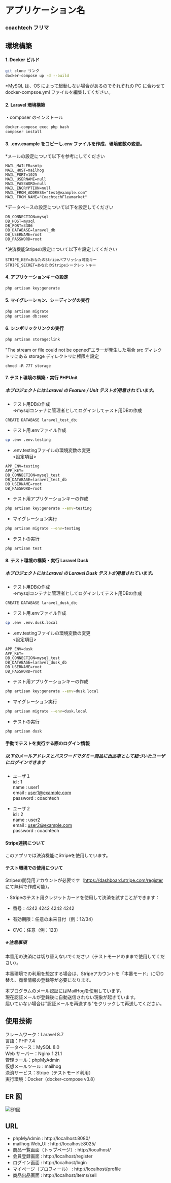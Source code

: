 # アプリケーション名

### coachtech フリマ

## 環境構築

#### 1. Docker ビルド

```bash
git clone リンク
docker-compose up -d --build
```

\*MySQL は、OS によって起動しない場合があるのでそれぞれの PC に合わせて docker-compsoe.yml ファイルを編集してください。

#### 2. Laravel 環境構築

・composer のインストール

```bash
docker-compose exec php bash
composer install
```

#### 3. .env.example をコピーし.env ファイルを作成、環境変数の変更。

\*メールの設定について以下を参考にしてください

```.env
MAIL_MAILER=smtp
MAIL_HOST=mailhog
MAIL_PORT=1025
MAIL_USERNAME=null
MAIL_PASSWORD=null
MAIL_ENCRYPTION=null
MAIL_FROM_ADDRESS="test@example.com"
MAIL_FROM_NAME="CoachtechFleamarket"
```
*データベースの設定について以下を設定してください
```
DB_CONNECTION=mysql
DB_HOST=mysql
DB_PORT=3306
DB_DATABASE=laravel_db
DB_USERNAME=root
DB_PASSWORD=root
```

*決済機能Stripeの設定について以下を設定してください
```
STRIPE_KEY=あなたのStripeパブリッシュ可能キー
STRIPE_SECRET=あなたのStripeシークレットキー
```

#### 4. アプリケーションキーの設定

```bash
php artisan key:generate

```

#### 5. マイグレーション、シーディングの実行

```bash
php artisan migrate
php artisan db:seed

```

#### 6. シンボリックリンクの実行

```bash
php artisan storage:link
```

"The stream or file could not be opened"エラーが発生した場合
src ディレクトリにある storage ディレクトリに権限を設定

```
chmod -R 777 storage
```

#### 7. テスト環境の構築・実行 PHPUnit
##### 本プロジェクトには Laravel の Feature / Unit テストが用意されています。  

- テスト用DBの作成<br>
⇒mysqlコンテナに管理者としてログインしてテスト用DBの作成
```
CREATE DATABASE laravel_test_db;
```
- テスト用.envファイル作成
```bash
cp .env .env.testing
```
- .env.testingファイルの環境変数の変更<br>
<設定項目><br>
```
APP_ENV=testing
APP_KEY=
DB_CONNECTION=mysql_test
DB_DATABASE=laravel_test_db
DB_USERNAME=root
DB_PASSWORD=root
```

- テスト用アプリケーションキーの作成
```bash
php artisan key:generate --env=testing
```
- マイグレーション実行
```bash
php artisan migrate --env=testing
```
- テストの実行
```bash
php artisan test
```
#### 8. テスト環境の構築・実行 Laravel Dusk
##### 本プロジェクトには Laravel の Laravel Dusk テストが用意されています。  

- テスト用DBの作成<br>
⇒mysqlコンテナに管理者としてログインしてテスト用DBの作成
```
CREATE DATABASE laravel_dusk_db;
```
- テスト用.envファイル作成
```bash
cp .env .env.dusk.local
```
- .env.testingファイルの環境変数の変更<br>
<設定項目><br>
```
APP_ENV=dusk
APP_KEY=
DB_CONNECTION=mysql_test
DB_DATABASE=laravel_dusk_db
DB_USERNAME=root
DB_PASSWORD=root
```

- テスト用アプリケーションキーの作成
```bash
php artisan key:generate --env=dusk.local
```
- マイグレーション実行
```bash
php artisan migrate --env=dusk.local
```

- テストの実行
```bash
php artisan dusk
```

#### 手動でテストを実行する際のログイン情報
##### 以下のメールアドレスとパスワードでダミー商品に出品車として紐づいたユーザにログインできます
- ユーザ１<br>
id : 1<br>
name : user1<br>
email : user1@example.com<br>
password : coachtech<br>

- ユーザ２<br>
id : 2<br>
name : user2<br>
email : user2@example.com<br>
password : coachtech<br>

#### Stripe連携について

このアプリでは決済機能にStripeを使用しています。<br>

#### テスト環境での使用について

Stripeの開発用アカウントが必要です（https://dashboard.stripe.com/register
 にて無料で作成可能）。<br>

・Stripeのテスト用クレジットカードを使用して決済を試すことができます：

+ 番号：4242 4242 4242 4242

+ 有効期限：任意の未来日付（例：12/34）

+ CVC：任意（例：123）

##### ※注意事項

本番用の決済には切り替えないでください（テストモードのままで使用してください）。<br>

本番環境での利用を想定する場合は、Stripeアカウントを「本番モード」に切り替え、商業情報の登録等が必要になります。<br>

本プログラムのメール認証にはMailHogを使用しています。<br>
現在認証メールが登録後に自動送信されない現象が起きています。<br>
届いていない場合は"認証メールを再送する"をクリックして再送してください。<br>

## 使用技術

フレームワーク：Laravel 8.7<br>
言語：PHP 7.4<br>
データベース：MySQL 8.0<br>
Web サーバー：Nginx 1.21.1<br>
管理ツール：phpMyAdmin<br>
仮想メールツール : mailhog<br>
決済サービス：Stripe（テストモード利用）<br>
実行環境：Docker（docker-compose v3.8）<br>

## ER 図

![ER図](ER.drawio.png)

## URL

- phpMyAdmin : http://localhost:8080/
- mailhog Web_UI : http://localhost:8025/
- 商品一覧画面（トップページ）: http://localhost/
- 会員登録画面 : http://localhost/register
- ログイン画面 : http://localhost/login
- マイページ（プロフィール） : http://localhost/profile
- 商品出品画面 : http://localhost/items/sell

